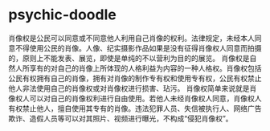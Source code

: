 # psychic-doodle
肖像权是公民可以同意或不同意他人利用自己肖像的权利。法律规定，未经本人同意不得使用公民的肖像。人像、纪实摄影作品如果是没有征得肖像权人同意而拍摄的，原则上不能发表、展览，即使是单纯的不以营利为目的的展览。    肖像权是自然人所享有的对自己的肖像上所体现的人格利益为内容的一种人格权。肖像权包括公民有权拥有自己的肖像，拥有对肖像的制作专有权和使用专有权，公民有权禁止他人非法使用自己的肖像权或对肖像权进行损害、玷污。  肖像权简单来说就是肖像权人可以对自己的肖像权利进行自由使用。若他人未经肖像权人同意，肖像权人有权禁止他人，擅自使用其专有的肖像。违法犯罪人员、失信被执行人、网络广告欺诈、造假人员等可以对其照片、视频进行曝光，不构成“侵犯肖像权”。
